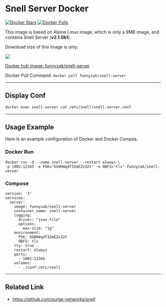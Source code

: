 # Snell Server Docker

[![Docker Stars](https://img.shields.io/docker/stars/funnyzak/snell-server.svg?style=flat-square)](https://hub.docker.com/r/funnyzak/snell-server/)
[![Docker Pulls](https://img.shields.io/docker/pulls/funnyzak/snell-server.svg?style=flat-square)](https://hub.docker.com/r/funnyzak/snell-server/)

This image is based on Alpine Linux image, which is only a 9MB image, and contains Snell Server (**v2.1.0b1**).

Download size of this image is only:

[![](https://images.microbadger.com/badges/image/funnyzak/snell-server.svg)](http://microbadger.com/images/funnyzak/snell-server "Get your own image badge on microbadger.com")

[Docker hub image: funnyzak/snell-server](https://hub.docker.com/r/funnyzak/snell-server)

Docker Pull Command: `docker pull funnyzak/snell-server`

---

## Display Conf

```sh
docker exec snell-server cat /etc/snell/snell-server.conf
```

---

## Usage Example

Here is an example configuration of Docker and Docker Compse.

### Docker Run

```Docker
docker run -d --name snell-server --restart always \
-p 1002:12345 -e PSK="5G0H4qdf32mEZx32t" -e OBFS="tls" funnyzak/snell-server
```

### Compose

```docker
version: '3'
services:
  server:
    image: funnyzak/snell-server
    container_name: snell-server
    logging:
      driver: "json-file"
      options:
        max-size: "1g"
    environment:
      PSK: 5G0H4qdf32mEZx32t
      OBFS: tls
    tty: true
    restart: always
    ports:
      - 1002:12345
    volumes:
      - ./conf:/etc/snell
```
---

## Related Link

* https://github.com/surge-networks/snell
